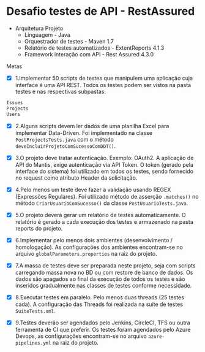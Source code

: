 # Desafio testes de API - RestAssured
- Arquitetura Projeto
    - Linguagem - Java
    - Orquestrador de testes - Maven 1.7
    - Relatório de testes automatizados - ExtentReports 4.1.3
    - Framework interação com API - Rest Assured 4.3.0

Metas

- [X] 1.Implementar 50 scripts de testes que manipulem uma aplicação cuja interface é uma API REST. 
Todos os testes podem ser vistos na pasta testes e nas respectivas subpastas:
```python
Issues
Projects
Users
```

- [X] 2.Alguns scripts devem ler dados de uma planilha Excel para implementar Data-Driven.
Foi implementado na classe ```PostProjectsTests.java``` com o método ```deveIncluirProjetoComSucessoComDDT()```. 

- [X] 3.O projeto deve tratar autenticação. Exemplo: OAuth2.
A aplicação de API do Mantis, exige autenticação via API Token. O token (gerado pela interface do sistema) foi utilizado em todos os testes, sendo fornecido no request como atributo Header da solicitação.

- [X] 4.Pelo menos um teste deve fazer a validação usando REGEX (Expressões Regulares). 
Foi utilizado método de asserção ```.matches()``` no método ```CriarUsuarioComSucesso()``` da classe ```PostUsuarioTests.java```.

- [X] 5.O projeto deverá gerar um relatório de testes automaticamente. 
O relatório é gerado a cada execução dos testes e armazenado na pasta reports do projeto.

- [X] 6.Implementar pelo menos dois ambientes (desenvolvimento / homologação). 
As configurações dos ambientes encontram-se no arquivo ```globalParameters.properties``` na raiz do projeto.

- [X] 7.A massa de testes deve ser preparada neste projeto, seja com scripts carregando massa nova no BD ou com restore de banco de dados. 
Os dados são apagados ao final da execução de todos os testes e são inseridos gradualmente nas classes de testes conforme necessidade.

- [X] 8.Executar testes em paralelo. Pelo menos duas threads (25 testes cada). 
A configuração das Threads foi realizada na suíte de testes ```SuiteTests.xml```.

- [X] 9.Testes deverão ser agendados pelo Jenkins, CircleCI, TFS ou outra ferramenta de CI que preferir. 
Os testes foram agendados pelo Azure Devops, as configurações encontram-se no arquivo ```azure-pipelines.yml``` na raiz do projeto.